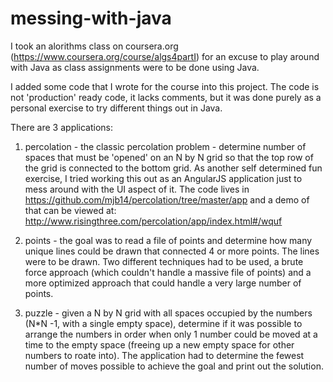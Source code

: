 messing-with-java
=================

I took an alorithms class on coursera.org (https://www.coursera.org/course/algs4partI) for an excuse to play around with Java as class assignments were to be done using Java.

I added some code that I wrote for the course into this project.  The code is not 'production' ready code, it lacks comments, but it was done purely as a personal exercise to try different things out in Java.

There are 3 applications:

1. percolation - the classic percolation problem - determine number of spaces that must be 'opened' on an N by N grid so that the top row of the grid is connected to the bottom grid.  As another self determined fun exercise, I tried working this out as an AngularJS application just to mess around with the UI aspect of it.  The code lives in https://github.com/mjb14/percolation/tree/master/app and a demo of that can be viewed at: http://www.risingthree.com/percolation/app/index.html#/wquf

2. points - the goal was to read a file of points and determine how many unique lines could be drawn that connected 4 or more points.  The lines were to be drawn.  Two different techniques had to be used, a brute force approach (which couldn't handle a massive file of points) and a more optimized approach that could handle a very large number of points.

3. puzzle - given a N by N grid with all spaces occupied by the numbers (N*N -1, with a single empty space), determine if it was possible to arrange the numbers in order when only 1 number could be moved at a time to the empty space (freeing up a new empty space for other numbers to roate into).  The application had to determine the fewest number of moves possible to achieve the goal and print out the solution.

